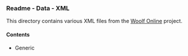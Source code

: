 ### Readme - Data - XML

This directory contains various XML files from the [Woolf Online](http://www.woolfonline.com) project.

#### Contents
* Generic

